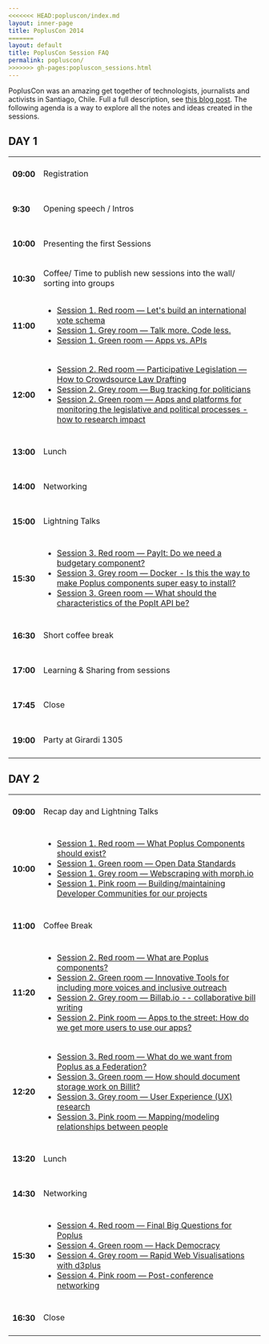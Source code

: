 ```yaml
---
<<<<<<< HEAD:popluscon/index.md
layout: inner-page
title: PoplusCon 2014
=======
layout: default
title: PoplusCon Session FAQ
permalink: popluscon/
>>>>>>> gh-pages:popluscon_sessions.html
---
```

<p class="intro">PoplusCon was an amazing get together of technologists, journalists and activists in Santiago, Chile. Full a full description, see <a href="http://www.mysociety.org/2014/05/09/a-federation-is-born/">this blog post</a>. The following agenda is a way to explore all the notes and ideas created in the sessions.</p>

<h2>DAY 1</h2>
<table class="agenda" style="width: 100%;">
  <tr>
    <td><h4>09:00</h4></td>
    <td>Registration</td>
  </tr>
  <tr>
    <td><h4>9:30</h4></td>
    <td>Opening speech / Intros</td>
  </tr>
  <tr>
    <td><h4>10:00</h4></td>
    <td>Presenting the first Sessions</td>
  </tr>
  <tr>
    <td><h4>10:30</h4></td>
    <td>Coffee/ Time to publish new sessions into the wall/ sorting into groups</td>
  </tr>
  <tr>
    <td><h4>11:00</h4></td>
    <td>
      <ul>
        <li><a href="https://docs.google.com/a/votainteligente.cl/document/d/1bn6ROajUNvG59POS-nREQI0cDNxSmMAvRLufoEjHbAo/edit">Session 1. Red room — Let's build an international vote schema</a></li>
        <li><a href="https://docs.google.com/a/votainteligente.cl/document/d/1ijpJ_AJNKFzAf-IDBMZ-2KdebmqmhM-2xU3SupZk5J0/edit">Session 1. Grey room — Talk more. Code less.</a></li>
        <li><a href="https://docs.google.com/a/votainteligente.cl/document/d/1T5j_j93tsmtoe3rQ63dXGZ-g5QFKBXGrYWtfcLKXwmo/edit">Session 1. Green room — Apps vs. APIs</a></li>
      </ul>
    </td>
  </tr>
  <tr>
    <td><h4>12:00</h4></td>
    <td>
      <ul>
        <li><a href="https://docs.google.com/a/votainteligente.cl/document/d/1tLktEuUig6AuXmJAWjD_F5rx7Ih0nVNmPUqDr43vaxw/edit">Session 2. Red room — Participative Legislation — How to Crowdsource Law Drafting</a></li>
        <li><a href="https://docs.google.com/a/votainteligente.cl/document/d/1CIUX0O8r-MHLmKY-kBC9nyaJZiNaFEPwBYSkAsZNi10/edit">Session 2. Grey room — Bug tracking for politicians</a></li>
        <li><a href="https://docs.google.com/a/votainteligente.cl/document/d/1fVk2zq7NZ1sk0BwsG2GWKC3FPlkYOYk_lKg6lNhybMk/edit">Session 2. Green room — Apps and platforms for monitoring the legislative and political processes - how to research impact</a></li>
      </ul>
    </td>

  </tr>
  <tr>
    <td><h4>13:00</h4></td>
    <td>Lunch</td>
  </tr>
  <tr>
    <td><h4>14:00</h4></td>
    <td>Networking</td>
  </tr>

  <tr>
    <td><h4>15:00</h4></td>
    <td>Lightning Talks</td>
  </tr>
  <tr>
    <td><h4>15:30</h4></td>
    <td>
      <ul>
        <li><a href="https://docs.google.com/a/votainteligente.cl/document/d/1tjfN8dfjnCuKnuI_UmUv9CVnwLIFz4boVK18hv0DmLE/edit">Session 3. Red room — PayIt: Do we need a budgetary component?</a></li>
        <li><a href="https://docs.google.com/a/votainteligente.cl/document/d/1vWPmtY6HCCUCXbaiY0ivX0xBPjNQSTnRhSfHYMCUmgI/edit">Session 3. Grey room — Docker - Is this the way to make Poplus components super easy to install?</a></li>
        <li><a href="https://docs.google.com/a/votainteligente.cl/document/d/1t0boW9JheylLbVdepc5uuC05R6lewBZ6d6gbpWPoTBE/edit">Session 3. Green room — What should the characteristics of the
          PopIt API be?</a></li>
      </ul>
    </td>
  </tr>
  <tr>
    <td><h4>16:30</h4></td>
    <td>Short coffee break</td>
  </tr>
  <tr>
    <td><h4>17:00</h4></td>
    <td>Learning & Sharing from sessions</td>
  </tr>
  <tr>
    <td><h4>17:45</h4></td>
    <td>Close</td>
  </tr>
  <tr>
    <td><h4>19:00</h4></td>
    <td>Party at Girardi 1305</td>
  </tr>
</table>

<h2>DAY 2</h2>
<table class="agenda" style="width: 100%;">

  <tr>
    <td><h4>09:00</h4></td>
    <td>Recap day and Lightning Talks</td>
  </tr>
  <tr>
    <td><h4>10:00</h4></td>
    <td>
      <ul>
        <li><a href="https://docs.google.com/a/votainteligente.cl/document/d/15pv4b82l0xRxRXz6TsB4r4WckzdJTzF88hsz7Z9zhbI/edit">Session 1. Red room — What Poplus Components should exist?</a></li>
        <li><a href="https://docs.google.com/a/votainteligente.cl/document/d/1NwOAdPlFimNi-vqT1J9ozqJHICe0nm2h8TXTgMANk8o/edit">Session 1. Green room — Open Data Standards</a></li>
        <li><a href="https://docs.google.com/a/votainteligente.cl/document/d/17CHWNsFz7ZWJbMd91JyW9Rpii1-I35Xu7rvGjkVNar4/edit">Session 1. Grey room — Webscraping with morph.io</a></li>
        <li><a href="https://docs.google.com/a/votainteligente.cl/document/d/1P7tYPlnnz8JCdFthh5bdGkL7iuYBxmTNceAyC9C3u7Y/edit">Session 1. Pink room — Building/maintaining Developer Communities for our projects</a></li>
      </ul>
    </td>
  </tr>
  <tr>
    <td><h4>11:00</h4></td>
    <td>Coffee Break</td>
  </tr>
  <tr>
    <td><h4>11:20</h4></td>
    <td>
      <ul>
        <li><a href="https://docs.google.com/a/votainteligente.cl/document/d/1MfkQAY2zF3LMCSB5FVD1N2ogKPdtz48GFDd2awh3fE4/edit">Session 2. Red room — What are Poplus components?</a></li>
        <li><a href="https://docs.google.com/a/votainteligente.cl/document/d/149Z9ekJhmMKjC4qgCqkUzSy54icvezR0Q2d-TZkxDvI/edit">Session 2. Green room — Innovative Tools for including more voices and inclusive outreach</a></li>
        <li><a href="https://docs.google.com/a/votainteligente.cl/document/d/1ORDVxSFQffZOwUGsQPcr0dvPVcYILZPeGyAhvBRBfEc/edit">Session 2. Grey room — Billab.io -- collaborative bill writing</a></li>
        <li><a href="https://docs.google.com/a/votainteligente.cl/document/d/1AnKCmXiVpF0nZPlhWRNka91sKhn5bZTOzMgpIBFh6PQ/edit">Session 2. Pink room — Apps to the street: How do we get more users to use our apps?</a></li>
      </ul>
    </td>
  </tr>
  <tr>
    <td><h4>12:20</h4></td>
    <td>
      <ul>
        <li><a href="https://docs.google.com/a/votainteligente.cl/document/d/1Snvv6U80Ezh5orcVXMH68LQwdo7EpArK0q-daAbcrkw/edit">Session 3. Red room — What do we want from Poplus as a Federation?</a></li>
        <li><a href="https://docs.google.com/a/votainteligente.cl/document/d/1ryVXpb38aqwWSgxqlBN0xZxvY0WH1NGX-V3eBmBBeOM/edit">Session 3. Green room — How should document storage work on Billit?</a></li>
        <li><a href="https://docs.google.com/a/votainteligente.cl/document/d/1TyaiFpoukG1K0MiuqBLPGdL0NLxGuv0bdmbapNhDmCc/edit">Session 3. Grey room — User Experience (UX) research</a></li>
        <li><a href="https://docs.google.com/a/votainteligente.cl/document/d/1ZyO4T9UgzDqVsrsVZAkxdB1e7yaGesuOpwWsBfasWuw/edit">Session 3. Pink room — Mapping/modeling relationships between people</a></li>
      </ul>
    </td>
  </tr>
  <tr>
    <td><h4>13:20</h4></td>
    <td>Lunch</td>
  </tr>
  <tr>
    <td><h4>14:30</h4></td>
    <td>Networking</td>
  </tr>
  <tr>
    <td><h4>15:30</h4></td>
    <td>
      <ul>
        <li><a href="https://docs.google.com/a/votainteligente.cl/document/d/1I1zSUg1wHa8QEB2aElD9d4hOsOs2AsBTlF3FmVC_SAo/edit">Session 4. Red room — Final Big Questions for Poplus</a></li>
        <li><a href="https://docs.google.com/a/votainteligente.cl/document/d/1hzwQGOAiLeFu3hOAQcZsNu0b6oQbC6z6eP1Eniv7YFE/edit">Session 4. Green room — Hack Democracy</a></li>
        <li><a href="https://docs.google.com/a/votainteligente.cl/document/d/1s9tMaX0Z8cswhUseoKhdWTlauk-4qxVuskGwF6w958s/edit">Session 4. Grey room — Rapid Web Visualisations with d3plus</a></li>
        <li><a href="https://docs.google.com/a/votainteligente.cl/document/d/1pTIPAzfa3PIpbYPVtto8CLIiWFI_RNf8NJGpPKrPGbw/edit">Session 4. Pink room — Post-conference networking</a></li>
      </ul>
    </td>
  </tr>
  <tr>
    <td><h4>16:30</h4></td>
    <td>Close</td>
  </tr>
</table>

